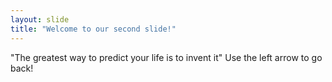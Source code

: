 ```yaml
---
layout: slide
title: "Welcome to our second slide!"
---
```

"The greatest way to predict your life is to invent it"
Use the left arrow to go back!
